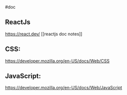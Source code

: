 #doc 
## ReactJs
https://react.dev/
[[reactjs doc notes]]

## CSS:
https://developer.mozilla.org/en-US/docs/Web/CSS

## JavaScript:
https://developer.mozilla.org/en-US/docs/Web/JavaScript